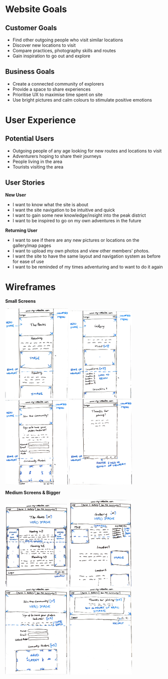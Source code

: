 # Website Goals

## Customer Goals

- Find other outgoing people who visit similar locations
- Discover new locations to visit
- Compare practices, photography skills and routes
- Gain inspiration to go out and explore

## Business Goals

- Create a connected community of explorers
- Provide a space to share experiences
- Prioritise UX to maximise time spent on site
- Use bright pictures and calm colours to stimulate positive emotions

# User Experience

## Potential Users

- Outgoing people of any age looking for new routes and locations to visit
- Adventurers hoping to share their journeys
- People living in the area
- Tourists visiting the area

## User Stories

__New User__

- I want to know what the site is about
- I want the site navigation to be intuitive and quick
- I want to gain some new knowledge/insight into the peak district
- I want to be inspired to go on my own adventures in the future

__Returning User__

- I want to see if there are any new pictures or locations on the gallery/map pages
- I want to upload my own photos and view other members' photos.
- I want the site to have the same layout and navigation system as before for ease of use
- I want to be reminded of my times adventuring and to want to do it again

# Wireframes

__Small Screens__

<img src="/assets/images/wf-home-sm.jpg" alt="Homepage wireframe for small screens" width="200px" display="inline">
<img src="/assets/images/wf-page2-sm.jpg" alt="Second page wireframe for small screens" width="200px" display="inline">
<img src="/assets/images/wf-join-sm.jpg" alt="Third page wireframe for small screens" width="200px" display="inline">
<img src="/assets/images/wf-landing-sm.jpg" alt="Landing page wireframe for small screens" width="200px" display="inline">

<br>

__Medium Screens & Bigger__

<img src="/assets/images/wf-home-lg.jpg" alt="Homepage wireframe for medium and larger screens" width="200px" display="inline">
<img src="/assets/images/wf-page2-lg.jpg" alt="Second page wireframe for medium and larger screens" width="200px" display="inline">
<img src="/assets/images/wf-join-lg.jpg" alt="Third page wireframe for medium and larger screens" width="200px" display="inline">
<img src="/assets/images/wf-landing-lg.jpg" alt="Landing page wireframe for medium and larger screens" width="200px" display="inline">

